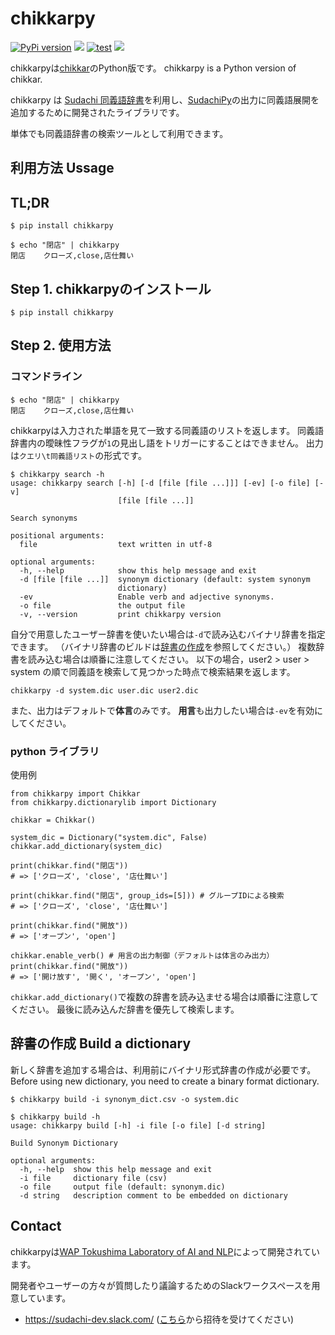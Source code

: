 # chikkarpy
[![PyPi version](https://img.shields.io/pypi/v/chikkarpy.svg)](https://pypi.python.org/pypi/chikkarpy/)
[![](https://img.shields.io/badge/python-3.5+-blue.svg)](https://www.python.org/downloads/release/python-350/)
[![test](https://github.com/t-yamamura/chikkarpy/actions/workflows/test.yaml/badge.svg)](https://github.com/t-yamamura/chikkarpy/actions/workflows/test.yaml)
[![](https://img.shields.io/github/license/t-yamamura/chikkarpy.svg)](https://github.com/t-yamamura/chikkarpy/blob/master/LICENSE)

chikkarpyは[chikkar](https://github.com/WorksApplications/chikkar)のPython版です。 
chikkarpy is a Python version of chikkar.

chikkarpy は [Sudachi 同義語辞書](https://github.com/WorksApplications/SudachiDict/blob/develop/src/main/text/synonyms.txt)を利用し、[SudachiPy](https://github.com/WorksApplications/SudachiPy)の出力に同義語展開を追加するために開発されたライブラリです。

単体でも同義語辞書の検索ツールとして利用できます。

## 利用方法 Ussage
## TL;DR
```
$ pip install chikkarpy

$ echo "閉店" | chikkarpy
閉店    クローズ,close,店仕舞い
```

## Step 1. chikkarpyのインストール
```
$ pip install chikkarpy
```
## Step 2. 使用方法
### コマンドライン
```
$ echo "閉店" | chikkarpy
閉店    クローズ,close,店仕舞い
```
chikkarpyは入力された単語を見て一致する同義語のリストを返します。
同義語辞書内の曖昧性フラグが`1`の見出し語をトリガーにすることはできません。
出力は`クエリ\t同義語リスト`の形式です。

```
$ chikkarpy search -h
usage: chikkarpy search [-h] [-d [file [file ...]]] [-ev] [-o file] [-v]
                        [file [file ...]]

Search synonyms

positional arguments:
  file                  text written in utf-8

optional arguments:
  -h, --help            show this help message and exit
  -d [file [file ...]]  synonym dictionary (default: system synonym
                        dictionary)
  -ev                   Enable verb and adjective synonyms.
  -o file               the output file
  -v, --version         print chikkarpy version
```

自分で用意したユーザー辞書を使いたい場合は`-d`で読み込むバイナリ辞書を指定できます。
（バイナリ辞書のビルドは[辞書の作成](#辞書の作成-Build-a-dictionary)を参照してください。）
複数辞書を読み込む場合は順番に注意してください。
以下の場合，user2 > user > system の順で同義語を検索して見つかった時点で検索結果を返します。

```
chikkarpy -d system.dic user.dic user2.dic
```

また、出力はデフォルトで**体言**のみです。
**用言**も出力したい場合は`-ev`を有効にしてください。


### python ライブラリ
使用例
```
from chikkarpy import Chikkar
from chikkarpy.dictionarylib import Dictionary

chikkar = Chikkar()

system_dic = Dictionary("system.dic", False)
chikkar.add_dictionary(system_dic)

print(chikkar.find("閉店"))
# => ['クローズ', 'close', '店仕舞い']

print(chikkar.find("閉店", group_ids=[5])) # グループIDによる検索
# => ['クローズ', 'close', '店仕舞い']

print(chikkar.find("開放"))
# => ['オープン', 'open']

chikkar.enable_verb() # 用言の出力制御（デフォルトは体言のみ出力）
print(chikkar.find("開放"))
# => ['開け放す', '開く', 'オープン', 'open']

```

`chikkar.add_dictionary()`で複数の辞書を読み込ませる場合は順番に注意してください。
最後に読み込んだ辞書を優先して検索します。

## 辞書の作成 Build a dictionary

新しく辞書を追加する場合は、利用前にバイナリ形式辞書の作成が必要です。
Before using new dictionary, you need to create a binary format dictionary.

```
$ chikkarpy build -i synonym_dict.csv -o system.dic 
```

```
$ chikkarpy build -h
usage: chikkarpy build [-h] -i file [-o file] [-d string]

Build Synonym Dictionary

optional arguments:
  -h, --help  show this help message and exit
  -i file     dictionary file (csv)
  -o file     output file (default: synonym.dic)
  -d string   description comment to be embedded on dictionary
```

## Contact

chikkarpyは[WAP Tokushima Laboratory of AI and NLP](http://nlp.worksap.co.jp/)によって開発されています。

開発者やユーザーの方々が質問したり議論するためのSlackワークスペースを用意しています。
- https://sudachi-dev.slack.com/  ([こちら](https://join.slack.com/t/sudachi-dev/shared_invite/enQtMzg2NTI2NjYxNTUyLTMyYmNkZWQ0Y2E5NmQxMTI3ZGM3NDU0NzU4NGE1Y2UwYTVmNTViYjJmNDI0MWZiYTg4ODNmMzgxYTQ3ZmI2OWU)から招待を受けてください)
